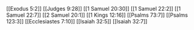 [[Exodus 5:2]]
[[Judges 9:28]]
[[1 Samuel 20:30]]
[[1 Samuel 22:2]]
[[1 Samuel 22:7]]
[[2 Samuel 20:1]]
[[1 Kings 12:16]]
[[Psalms 73:7]]
[[Psalms 123:3]]
[[Ecclesiastes 7:10]]
[[Isaiah 32:5]]
[[Isaiah 32:7]]
